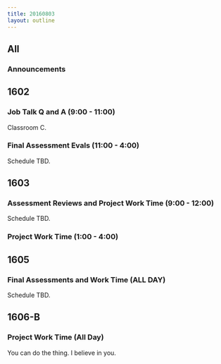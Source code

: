 ```yaml
---
title: 20160803
layout: outline
---
```


## All

### Announcements


## 1602

### Job Talk Q and A (9:00 - 11:00)

Classroom C.

### Final Assessment Evals (11:00 - 4:00)

Schedule TBD.


## 1603

### Assessment Reviews and Project Work Time (9:00 - 12:00)

Schedule TBD.

### Project Work Time (1:00 - 4:00)


## 1605

### Final Assessments and Work Time (ALL DAY)

Schedule TBD.


## 1606-B

### Project Work Time (All Day)

You can do the thing. I believe in you.

